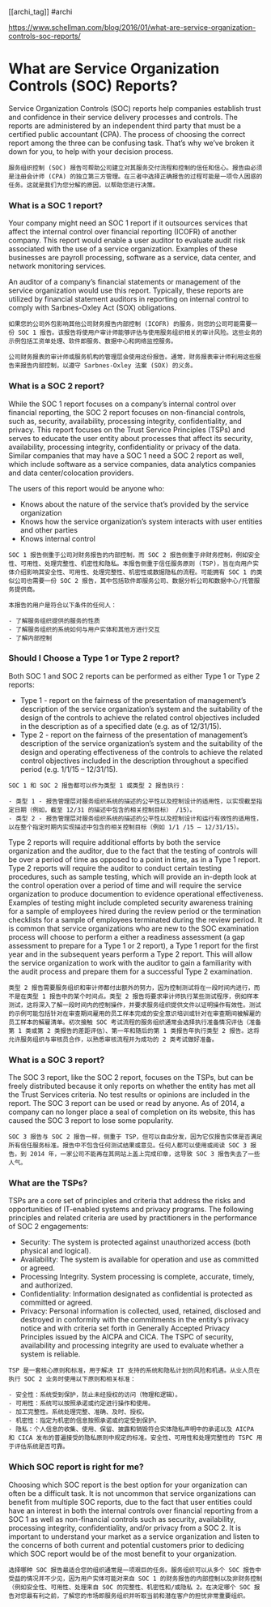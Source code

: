 [[archi_tag]] #archi 

https://www.schellman.com/blog/2016/01/what-are-service-organization-controls-soc-reports/

# **What are Service Organization Controls (SOC) Reports?**

Service Organization Controls (SOC) reports help companies establish trust and confidence in their service delivery processes and controls. The reports are administered by an independent third party that must be a certified public accountant (CPA). The process of choosing the correct report among the three can be confusing task. That’s why we’ve broken it down for you, to help with your decision process.

```
服务组织控制 (SOC) 报告可帮助公司建立对其服务交付流程和控制的信任和信心。报告由必须是注册会计师 (CPA) 的独立第三方管理。在三者中选择正确报告的过程可能是一项令人困惑的任务。这就是我们为您分解的原因，以帮助您进行决策。
```

### What is a SOC 1 report?

Your company might need an SOC 1 report if it outsources services that affect the internal control over financial reporting (ICOFR) of another company. This report would enable a user auditor to evaluate audit risk associated with the use of a service organization. Examples of these businesses are payroll processing, software as a service, data center, and network monitoring services.

An auditor of a company’s financial statements or management of the service organization would use this report. Typically, these reports are utilized by financial statement auditors in reporting on internal control to comply with Sarbnes-Oxley Act (SOX) obligations.

```
如果您的公司外包影响其他公司财务报告内部控制 (ICOFR) 的服务，则您的公司可能需要一份 SOC 1 报告。该报告将使用户审计师能够评估与使用服务组织相关的审计风险。这些业务的示例包括工资单处理、软件即服务、数据中心和网络监控服务。

公司财务报表的审计师或服务机构的管理层会使用这份报告。通常，财务报表审计师利用这些报告来报告内部控制，以遵守 Sarbnes-Oxley 法案 (SOX) 的义务。
```

### What is a SOC 2 report?

While the SOC 1 report focuses on a company’s internal control over financial reporting, the SOC 2 report focuses on non-financial controls, such as, security, availability, processing integrity, confidentiality, and privacy. This report focuses on the Trust Service Principles (TSPs) and serves to educate the user entity about processes that affect its security, availability, processing integrity, confidentiality or privacy of the data. Similar companies that may have a SOC 1 need a SOC 2 report as well, which include software as a service companies, data analytics companies and data center/colocation providers.

The users of this report would be anyone who:

- Knows about the nature of the service that’s provided by the service organization
- Knows how the service organization’s system interacts with user entities and other parties
- Knows internal control

```
SOC 1 报告侧重于公司对财务报告的内部控制，而 SOC 2 报告侧重于非财务控制，例如安全性、可用性、处理完整性、机密性和隐私。本报告侧重于信任服务原则 (TSP)，旨在向用户实体介绍影响其安全性、可用性、处理完整性、机密性或数据隐私的流程。可能拥有 SOC 1 的类似公司也需要一份 SOC 2 报告，其中包括软件即服务公司、数据分析公司和数据中心/托管服务提供商。

本报告的用户是符合以下条件的任何人：

- 了解服务组织提供的服务的性质
- 了解服务组织的系统如何与用户实体和其他方进行交互
- 了解内部控制
```

### Should I Choose a Type 1 or Type 2 report?

Both SOC 1 and SOC 2 reports can be performed as either Type 1 or Type 2 reports:

- Type 1 - report on the fairness of the presentation of management’s description of the service organization’s system and the suitability of the design of the controls to achieve the related control objectives included in the description as of a specified date (e.g. as of 12/31/15).
- Type 2 - report on the fairness of the presentation of management’s description of the service organization’s system and the suitability of the design and operating effectiveness of the controls to achieve the related control objectives included in the description throughout a specified period (e.g. 1/1/15 – 12/31/15).

```
SOC 1 和 SOC 2 报告都可以作为类型 1 或类型 2 报告执行：

- 类型 1 - 报告管理层对服务组织系统的描述的公平性以及控制设计的适用性，以实现截至指定日期（例如，截至 12/31 的描述中包含的相关控制目标） /15）。
- 类型 2 - 报告管理层对服务组织系统的描述的公平性以及控制设计和运行有效性的适用性，以在整个指定时期内实现描述中包含的相关控制目标（例如 1/1 /15 – 12/31/15）。
```

Type 2 reports will require additional efforts by both the service organization and the auditor, due to the fact that the testing of controls will be over a period of time as opposed to a point in time, as in a Type 1 report. Type 2 reports will require the auditor to conduct certain testing procedures, such as sample testing, which will provide an in-depth look at the control operation over a period of time and will require the service organization to produce documention to evidence operational effectiveness. Examples of testing might include completed security awareness training for a sample of employees hired during the review period or the termination checklists for a sample of employees terminated during the review period. It is common that service organizations who are new to the SOC examination process will choose to perform a either a readiness assessment (a gap assessment to prepare for a Type 1 or 2 report), a Type 1 report for the first year and in the subsequent years perform a Type 2 report. This will allow the service organization to work with the auditor to gain a familiarity with the audit process and prepare them for a successful Type 2 examination.

```
类型 2 报告需要服务组织和审计师都付出额外的努力，因为控制测试将在一段时间内进行，而不是在类型 1 报告中的某个时间点。类型 2 报告将要求审计师执行某些测试程序，例如样本测试，这将深入了解一段时间内的控制操作，并要求服务组织提供文件以证明操作有效性。测试的示例可能包括针对在审查期间雇用的员工样本完成的安全意识培训或针对在审查期间被解雇的员工样本的解雇清单。初次接触 SOC 考试流程的服务组织通常会选择执行准备情况评估（准备第 1 类或第 2 类报告的差距评估）、第一年和随后的第 1 类报告年执行类型 2 报告。这将允许服务组织与审核员合作，以熟悉审核流程并为成功的 2 类考试做好准备。
```



### What is a SOC 3 report?

The SOC 3 report, like the SOC 2 report, focuses on the TSPs, but can be freely distributed because it only reports on whether the entity has met all the Trust Services criteria. No test results or opinions are included in the report. The SOC 3 report can be used or read by anyone. As of 2014, a company can no longer place a seal of completion on its website, this has caused the SOC 3 report to lose some popularity.

```
SOC 3 报告与 SOC 2 报告一样，侧重于 TSP，但可以自由分发，因为它仅报告实体是否满足所有信任服务标准。报告中不包含任何测试结果或意见。任何人都可以使用或阅读 SOC 3 报告。到 2014 年，一家公司不能再在其网站上盖上完成印章，这导致 SOC 3 报告失去了一些人气。
```

### What are the TSPs?

TSPs are a core set of principles and criteria that address the risks and opportunities of IT-enabled systems and privacy programs. The following principles and related criteria are used by practitioners in the performance of SOC 2 engagements:

- Security: The system is protected against unauthorized access (both physical and logical).
- Availability: The system is available for operation and use as committed or agreed.
- Processing Integrity. System processing is complete, accurate, timely, and authorized.
- Confidentiality: Information designated as confidential is protected as committed or agreed.
- Privacy: Personal information is collected, used, retained, disclosed and destroyed in conformity with the commitments in the entity’s privacy notice and with criteria set forth in Generally Accepted Privacy Principles issued by the AICPA and CICA. The TSPC of security, availability and processing integrity are used to evaluate whether a system is reliable.

```
TSP 是一套核心原则和标准，用于解决 IT 支持的系统和隐私计划的风险和机遇。从业人员在执行 SOC 2 业务时使用以下原则和相关标准：

- 安全性：系统受到保护，防止未经授权的访问（物理和逻辑）。
- 可用性：系统可以按照承诺或约定进行操作和使用。
- 加工完整性。系统处理完整、准确、及时、授权。
- 机密性：指定为机密的信息按照承诺或约定受到保护。
- 隐私：个人信息的收集、使用、保留、披露和销毁符合实体隐私声明中的承诺以及 AICPA 和 CICA 发布的普遍接受的隐私原则中规定的标准。安全性、可用性和处理完整性的 TSPC 用于评估系统是否可靠。
```

### Which SOC report is right for me?

Choosing which SOC report is the best option for your organization can often be a difficult task. It is not uncommon that service organizations can benefit from multiple SOC reports, due to the fact that user entities could have an interest in both the internal controls over financial reporting from a SOC 1 as well as non-financial controls such as security, availability, processing integrity, confidentiality, and/or privacy from a SOC 2. It is important to understand your market as a service organization and listen to the concerns of both current and potential customers prior to dedicing which SOC report would be of the most benefit to your organization.

```
选择哪种 SOC 报告最适合您的组织通常是一项艰巨的任务。服务组织可以从多个 SOC 报告中受益的情况并不少见，因为用户实体可能对来自 SOC 1 的财务报告的内部控制以及非财务控制（例如安全性、可用性、处理来自 SOC 的完整性、机密性和/或隐私 2。在决定哪个 SOC 报告对您最有利之前，了解您的市场即服务组织并听取当前和潜在客户的担忧非常重要组织。
```